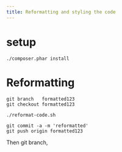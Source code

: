 ```yaml
---
title: Reformatting and styling the code
---
```


# setup

```
./composer.phar install
```

# Reformatting


```
git branch   formatted123
git checkout formatted123

./reformat-code.sh

git commit -a -m 'reformatted'
git push origin formatted123

```

Then git branch, 
